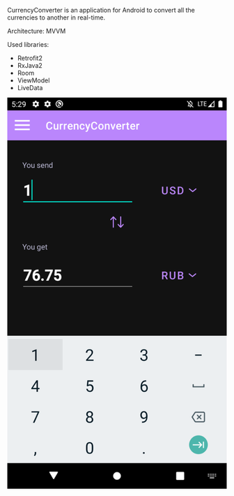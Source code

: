 CurrencyConverter is an application for Android to convert all the currencies to another in real-time.

Architecture: MVVM

Used libraries:
- Retrofit2
- RxJava2
- Room
- ViewModel
- LiveData

![dark_image](/images/main_screen_dark.png)
